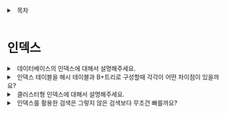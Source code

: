 <details>
<summary>&nbsp; 목차</summary>

---

## [Database](./README.md)

#### 인덱스

#### [트랜잭션](./트랜잭션.md)

#### [정규형](./정규형.md)

[( 홈으로 )](../README.md)

---

</details>

<br>

# 인덱스

<details>
<summary>&nbsp; 데이터베이스의 인덱스에 대해서 설명해주세요.</summary>

---

- 데이터베이스의 검색 속도를 높이기 위한 기술입니다.
- 해시 테이블과 B+트리와 같은 자료구조를 이용해 인덱스 테이블을 구성하여 검색 속도를 높입니다.
- 인덱스 테이블을 유지하기 위해서 삽입, 삭제, 갱신 속도는 감소합니다.

---

</details>


<details>
<summary>&nbsp; 인덱스 테이블을 해시 테이블과 B+트리로 구성할때 각각이 어떤 차이점이 있을까요?</summary>

---

- 인덱스 컬럼에 대한 단일 검색은 해시 테이블 구현이 더 빠른 속도를 기대할 수 있습니다만,
- B+트리와 달리 범위 검색을 활용할 수 없다는 문제가 있습니다.

---

</details>

<details>
<summary>&nbsp; 클러스터형 인덱스에 대해서 설명해주세요.</summary>

---

- PK에 대해서 생성되는 인덱스를 말합니다. 인덱스 테이블 노드의 key는 PK 값, value는 RID 포인터입니다.

---

</details>

<details>
<summary>&nbsp; 인덱스를 활용한 검색은 그렇지 않은 검색보다 무조건 빠를까요?</summary>

---

- 그렇지 않습니다.
- 해당 secondary 인덱스에 대한 질의가 전체 데이터의 20% 이상을 리턴하게 되는 경우, 인덱스를 활용하지 않는 full table scan이 더 효율적입니다.
- 쿼리옵티마이저가 이런 경우를 판단하고, 인덱스를 사용한 검색을 수행할지 말지 결정해준다고 알고 있습니다.

---

</details>
